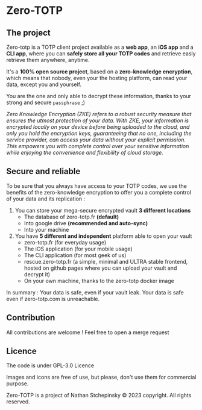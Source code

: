 # Zero-TOTP

## The project 
Zero-totp is a TOTP client project available as a **web app**, an **iOS app** and a **CLI app**, where you can **safely store all your TOTP codes** and retrieve easly retrieve them anywhere, anytime.

It's a **100% open source project**, based on a **zero-knowledge encryption**, which means that nobody, even your the hosting platform, can read your data, except you and yourself. 

You are the one and only able to decrypt these information, thanks to your strong and secure `passphrase` ;) 

*Zero Knowledge Encryption (ZKE) refers to a robust security measure that ensures the utmost protection of your data. With ZKE, your information is encrypted locally on your device before being uploaded to the cloud, and only you hold the encryption keys, guaranteeing that no one, including the service provider, can access your data without your explicit permission. This empowers you with complete control over your sensitive information while enjoying the convenience and flexibility of cloud storage.*

## Secure and reliable

To be sure that you always have access to your TOTP codes, we use the benefits of the zero-knowledge encryption to offer you a complete control of your data and its replication : 
1. You can store your mega-secure encrypted vault **3 different locations**   
    - The database of zero-totp.fr **(default)**
    - Into google drive **(recommended and auto-sync)**
    - Into your machine
2. You have **5 different and independent** platform able to open your vault
    - zero-totp.fr (for everyday usage)
    - The iOS application (for your mobile usage)
    - The CLI application (for most geek of us)
    - rescue.zero-totp.fr (a simple, minimal and ULTRA stable frontend, hosted on github pages where you can upload your vault and decrypt it)
    - On your own machine, thanks to the zero-totp docker image

In summary : Your data is safe, even if your vault leak. Your data is safe even if zero-totp.com is unreachable. 

## Contribution

All contributions are welcome ! Feel free to open a merge request 

## Licence 

The code is under GPL-3.0 Licence

Images and icons are free of use, but please, don't use them for commercial purpose.

Zero-TOTP is a project of Nathan Stchepinsky © 2023 copyright. All rights reserved.
